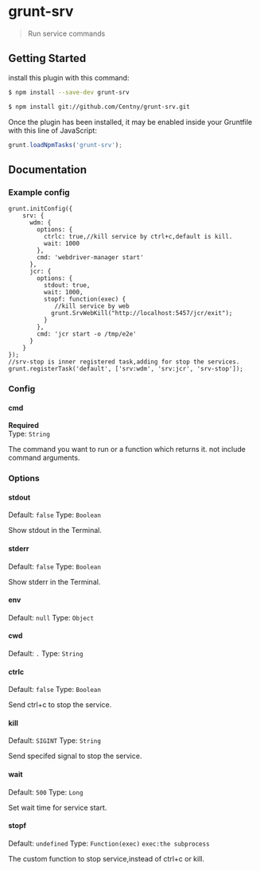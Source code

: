 # grunt-srv

> Run service commands



## Getting Started

install this plugin with this command:

```bash
$ npm install --save-dev grunt-srv
```

```bash
$ npm install git://github.com/Centny/grunt-srv.git
```

Once the plugin has been installed, it may be enabled inside your Gruntfile with this line of JavaScript:

```js
grunt.loadNpmTasks('grunt-srv');
```


## Documentation


### Example config

```
grunt.initConfig({
    srv: {
      wdm: {
        options: {
          ctrlc: true,//kill service by ctrl+c,default is kill.
          wait: 1000
        },
        cmd: 'webdriver-manager start'
      },
      jcr: {
        options: {
          stdout: true,
          wait: 1000,
          stopf: function(exec) {
             //kill service by web
            grunt.SrvWebKill("http://localhost:5457/jcr/exit");
          }
        },
        cmd: 'jcr start -o /tmp/e2e'
      }
    }
});
//srv-stop is inner registered task,adding for stop the services.
grunt.registerTask('default', ['srv:wdm', 'srv:jcr', 'srv-stop']);
```

### Config


#### cmd

**Required**  
Type: `String`

The command you want to run or a function which returns it. not include command arguments.

### Options


#### stdout

Default: `false`
Type: `Boolean`

Show stdout in the Terminal.


#### stderr

Default: `false`
Type: `Boolean`

Show stderr in the Terminal.

#### env
Default: `null`
Type: `Object`

#### cwd
Default: `.`
Type: `String`

#### ctrlc
Default: `false`
Type: `Boolean`

Send ctrl+c to stop the service.

#### kill
Default: `SIGINT`
Type: `String`

Send specifed signal to stop the service.

#### wait
Default: `500`
Type: `Long`

Set wait time for service start.

#### stopf
Default: `undefined`
Type: `Function(exec)` `exec:the subprocess`

The custom function to stop service,instead of ctrl+c or kill.